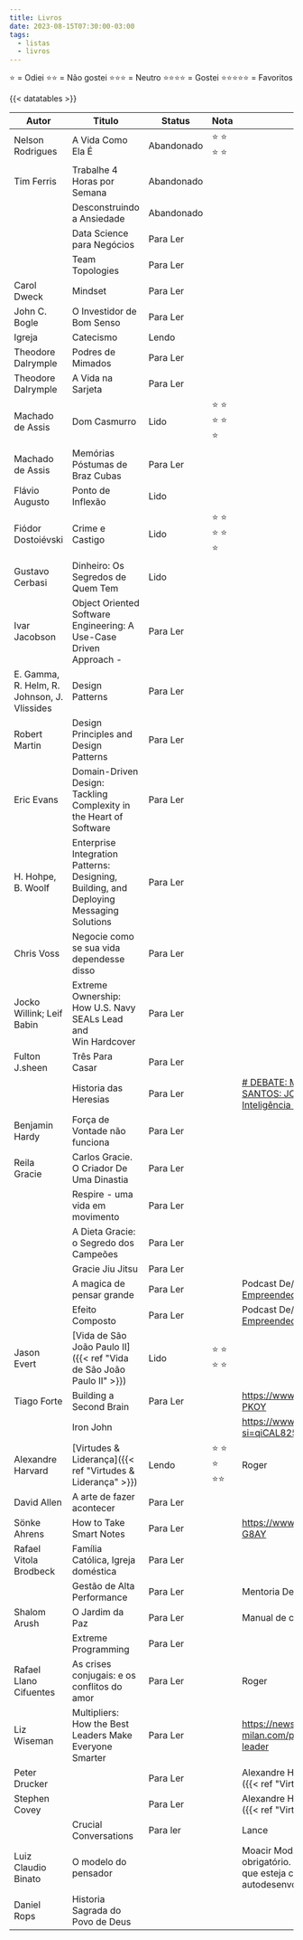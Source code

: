 ```yaml
---
title: Livros
date: 2023-08-15T07:30:00-03:00
tags:
  - listas
  - livros
---
```

⭐ = Odiei
⭐⭐ = Não gostei
⭐⭐⭐ = Neutro
⭐⭐⭐⭐ = Gostei
⭐⭐⭐⭐⭐ = Favoritos

{{< datatables >}}

| Autor                                       | Titulo                                                                                  | Status     | Nota      | Recomendação                                                                                                                                           |
| ------------------------------------------- | --------------------------------------------------------------------------------------- | ---------- | --------- | ------------------------------------------------------------------------------------------------------------------------------------------------------ |
| Nelson Rodrigues                            | A Vida Como Ela É                                                                       | Abandonado | ⭐ ⭐ ⭐ ⭐   |                                                                                                                                                        |
| Tim Ferris                                  | Trabalhe 4 Horas por Semana                                                             | Abandonado |           |                                                                                                                                                        |
|                                             | Desconstruindo a Ansiedade                                                              | Abandonado |           |                                                                                                                                                        |
|                                             | Data Science para Negócios                                                              | Para Ler   |           |                                                                                                                                                        |
|                                             | Team Topologies                                                                         | Para Ler   |           |                                                                                                                                                        |
| Carol Dweck                                 | Mindset                                                                                 | Para Ler   |           |                                                                                                                                                        |
| John C. Bogle                               | O Investidor de Bom Senso                                                               | Para Ler   |           |                                                                                                                                                        |
| Igreja                                      | Catecismo                                                                               | Lendo      |           |                                                                                                                                                        |
| Theodore Dalrymple                          | Podres de Mimados                                                                       | Para Ler   |           |                                                                                                                                                        |
| Theodore Dalrymple                          | A Vida na Sarjeta                                                                       | Para Ler   |           |                                                                                                                                                        |
| Machado de Assis                            | Dom Casmurro                                                                            | Lido       | ⭐ ⭐ ⭐ ⭐ ⭐ |                                                                                                                                                        |
| Machado de Assis                            | Memórias Póstumas de Braz Cubas                                                         | Para Ler   |           |                                                                                                                                                        |
| Flávio Augusto                              | Ponto de Inflexão                                                                       | Lido       |           |                                                                                                                                                        |
| Fiódor Dostoiévski                          | Crime e Castigo                                                                         | Lido       | ⭐ ⭐ ⭐ ⭐ ⭐ |                                                                                                                                                        |
| Gustavo Cerbasi                             | Dinheiro: Os Segredos de Quem Tem                                                       | Lido       |           |                                                                                                                                                        |
| Ivar Jacobson                               | Object Oriented Software Engineering: A Use-Case Driven Approach -                      | Para Ler   |           |                                                                                                                                                        |
| E. Gamma, R. Helm, R. Johnson, J. Vlissides | Design Patterns                                                                         | Para Ler   |           |                                                                                                                                                        |
| Robert Martin                               | Design Principles and Design Patterns                                                   | Para Ler   |           |                                                                                                                                                        |
| Eric Evans                                  | Domain-Driven Design: Tackling Complexity in the Heart of Software                      | Para Ler   |           |                                                                                                                                                        |
| H. Hohpe, B. Woolf                          | Enterprise Integration Patterns: Designing, Building, and Deploying Messaging Solutions | Para Ler   |           |                                                                                                                                                        |
| Chris Voss                                  | Negocie como se sua vida dependesse disso                                               | Para Ler   |           |                                                                                                                                                        |
| Jocko Willink; Leif Babin                   | Extreme Ownership: How U.S. Navy SEALs Lead and Win Hardcover                           | Para Ler   |           |                                                                                                                                                        |
| Fulton J.sheen                              | Três Para Casar                                                                         | Para Ler   |           |                                                                                                                                                        |
|                                             | Historia das Heresias                                                                   | Para Ler   |           | [# DEBATE: MARIA E ADORAÇÃO AOS SANTOS: JOSÉ EDUARDO X PAULO SERGIO - Inteligência Ltda. Podcast [#1051]](https://www.youtube.com/watch?v=E2bVGJmD07U) |
| Benjamin Hardy                              | Força de Vontade não funciona                                                           | Para Ler   |           |                                                                                                                                                        |
| Reila Gracie                                | Carlos Gracie. O Criador De Uma Dinastia                                                | Para Ler   |           |                                                                                                                                                        |
|                                             | Respire - uma vida em movimento                                                         | Para Ler   |           |                                                                                                                                                        |
|                                             | A Dieta Gracie: o Segredo dos Campeões                                                  | Para Ler   |           |                                                                                                                                                        |
|                                             | Gracie Jiu Jitsu                                                                        | Para Ler   |           |                                                                                                                                                        |
|                                             | A magica de pensar grande                                                               | Para Ler   |           | Podcast De/Para - [Mentalidade do Empreendedor e Sua Importância](https://open.spotify.com/episode/5a9joga74kQKntRkdUQIgX)                             |
|                                             | Efeito Composto                                                                         | Para Ler   |           | Podcast De/Para - [Mentalidade do Empreendedor e Sua Importância](https://open.spotify.com/episode/5a9joga74kQKntRkdUQIgX)                             |
| Jason Evert                                 | [Vida de São João Paulo II]({{< ref "Vida de São João Paulo II" >}})                                                           | Lido       | ⭐ ⭐ ⭐ ⭐   |                                                                                                                                                        |
| Tiago Forte                                 | Building a Second Brain                                                                 | Para Ler   |           | https://www.youtube.com/watch?v=miLvpv-PKOY                                                                                                            |
|                                             | Iron John                                                                               |            |           | https://www.youtube.com/live/BEK3szeq_Nk?si=qiCAL825Y2MjUA6z (40:00)                                                                                   |
| Alexandre Harvard                           | [Virtudes & Liderança]({{< ref "Virtudes & Liderança" >}})                                                                | Lendo      | ⭐ ⭐ ⭐ ⭐⭐  | Roger                                                                                                                                                  |
| David Allen                                 | A arte de fazer acontecer                                                               | Para Ler   |           |                                                                                                                                                        |
| Sönke Ahrens                                | How to Take Smart Notes                                                                 | Para Ler   |           | https://www.youtube.com/watch?v=zBsz9B-G8AY                                                                                                            |
| Rafael Vitola Brodbeck                      | Família Católica, Igreja doméstica                                                      | Para Ler   |           |                                                                                                                                                        |
|                                             | Gestão de Alta Performance                                                              | Para Ler   |           | Mentoria DevPro                                                                                                                                        |
| Shalom Arush                                | O Jardim da Paz                                                                         | Para Ler   |           | Manual de casamento para homens - Roger                                                                                                                |
|                                             | Extreme Programming                                                                     | Para Ler   |           |                                                                                                                                                        |
| Rafael Llano Cifuentes                      | As crises conjugais: e os conflitos do amor                                             | Para Ler   |           | Roger                                                                                                                                                  |
| Liz Wiseman                                 | Multipliers: How the Best Leaders Make Everyone Smarter                                 | Para Ler   |           | https://newsletter.techworld-with-milan.com/p/how-to-be-a-multiplier-as-a-leader                                                                       |
| Peter Drucker                               |                                                                                         | Para Ler   |           | Alexandre Havard em [Virtudes & Liderança]({{< ref "Virtudes & Liderança" >}})                                                                                                           |
| Stephen Covey                               |                                                                                         | Para Ler   |           | Alexandre Havard em [Virtudes & Liderança]({{< ref "Virtudes & Liderança" >}})                                                                                                           |
|                                             | Crucial Conversations                                                                   | Para ler   |           | Lance                                                                                                                                                  |
| Luiz Claudio Binato                         | O modelo do pensador                                                                    |            |           | Moacir Moda: “Se você é líder … esse livro é obrigatório. … é obrigatório para qualquer um que esteja comprometido com o autodesenvolvimento”          |
| Daniel Rops                                 | Historia Sagrada do Povo de Deus                                                        |            |           |                                                                                                                                                        |
